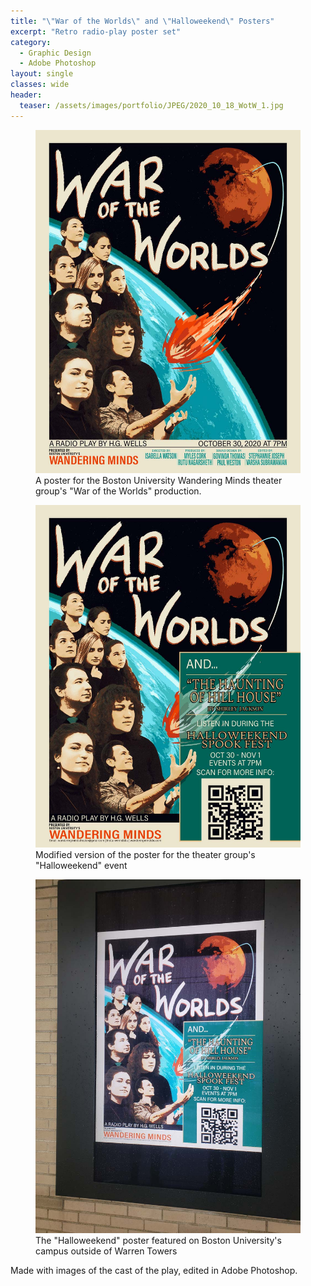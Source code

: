 ```yaml
---
title: "\"War of the Worlds\" and \"Halloweekend\" Posters"
excerpt: "Retro radio-play poster set"
category:
  - Graphic Design
  - Adobe Photoshop
layout: single
classes: wide
header:
  teaser: /assets/images/portfolio/JPEG/2020_10_18_WotW_1.jpg
---
```


<figure class="align-center">
	<a href="/assets/images/portfolio/JPEG/2020_10_18_WotW_1.jpg"><img src="/assets/images/portfolio/JPEG/2020_10_18_WotW_1.jpg"></a>
  <figcaption>A poster for the Boston University Wandering Minds theater group's "War of the Worlds" production.</figcaption>
</figure>


<figure class="align-center">
	<a href="/assets/images/portfolio/JPEG/2020_10_18_Halloweekend_2.jpg"><img src="/assets/images/portfolio/JPEG/2020_10_18_Halloweekend_2.jpg"></a>
  <figcaption>Modified version of the poster for the theater group's "Halloweekend" event</figcaption>
</figure>


<figure class="align-center">
	<a href="/assets/images/portfolio/JPEG/2020_10_18_20201030_154221.jpg"><img src="/assets/images/portfolio/JPEG/2020_10_18_20201030_154221.jpg"></a>
  <figcaption>The "Halloweekend" poster featured on Boston University's campus outside of Warren Towers</figcaption>
</figure>

Made with images of the cast of the play, edited in Adobe Photoshop.
